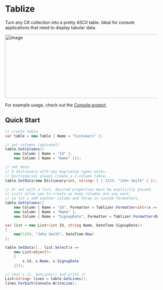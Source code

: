 # Tablize
Turn any C# collection into a pretty ASCII table. Ideal for console applications that need to display tabular data.

<img width="787" height="210" alt="image" src="https://github.com/user-attachments/assets/9a75bead-102a-443c-985e-f02807bbbe81" />

For example usage, check out the [Console project](https://github.com/wdorsey/Tablize/blob/master/Tablize.Console/Program.cs).

## Quick Start
```C#
// create table
var table = new Table { Name = "Customers" };

// set columns (optional)
table.SetColumns([
	new Column { Name = "Id" },
	new Column { Name = "Name" }]);

// set data
// A dictionary with any key/value types works.
// Dictionaries always create a 2-column table.
table.SetData(new Dictionary<int, string> { { 1234, "John Smith" } });

// Or set with a list, desired properties must be explicitly passed.
// Lists allow you to create as many columns are you want,
// so let's add another column and throw in custom formatters.
table.SetColumns([
	new Column { Name = "Id", Formatter = Tablizer.Formatter<int>(x => x.ToString(), Align.Right) },
	new Column { Name = "Name" },
	new Column { Name = "SignupDate", Formatter = Tablizer.Formatter<DateTime>(x => x.ToString("MM/dd/yyyy")) }]);

var list = new List<(int Id, string Name, DateTime SignupDate)>
{
	new(1234, "John Smith", DateTime.Now)
};

table.SetData([.. list.Select(x =>
	new List<object?>
	{
		x.Id, x.Name, x.SignupDate
	})]);

// that's it, GetLines() and print it
List<string> lines = table.GetLines();
lines.ForEach(Console.WriteLine);
```